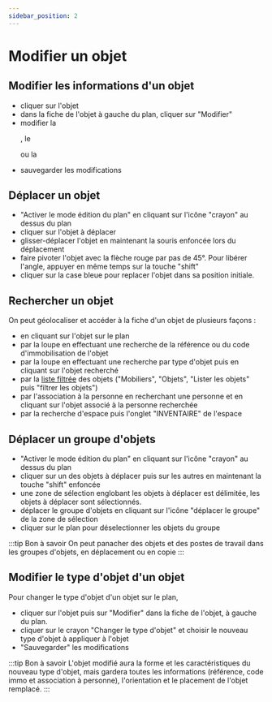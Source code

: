 ```yaml
---
sidebar_position: 2
---
```

# Modifier un objet

## Modifier les informations d'un objet

-   cliquer sur l'objet
-   dans la fiche de l'objet à gauche du plan, cliquer sur "Modifier"
-   modifier la <P code="item:reference" />, le <P code="item:code" /> ou la <P code="item:purchaseDate" />
-   sauvegarder les modifications

## Déplacer un objet

-   "Activer le mode édition du plan" en cliquant sur l'icône "crayon" au dessus du plan
-   cliquer sur l'objet à déplacer
-   glisser-déplacer l'objet en maintenant la souris enfoncée lors du déplacement
-   faire pivoter l'objet avec la flèche rouge par pas de 45°. Pour libérer l'angle, appuyer en même temps sur la touche "shift"
-   cliquer sur la case bleue pour replacer l'objet dans sa position initiale.

## Rechercher un objet

On peut géolocaliser et accéder à la fiche d'un objet de plusieurs façons :

-   en cliquant sur l'objet sur le plan
-   par la loupe en effectuant une recherche de la référence ou du code d'immobilisation de l'objet    
-   par la loupe en effectuant une recherche par type d'objet puis en cliquant sur l'objet recherché
-   par la [liste filtrée](/docs/courses/find/listfindcourse) des objets ("Mobiliers", "Objets", "Lister les objets" puis "filtrer les objets")
-   par l'association à la personne en recherchant une personne et en cliquant sur l'objet associé à la personne recherchée
-   par la recherche d'espace puis l'onglet "INVENTAIRE" de l'espace

## Déplacer un groupe d'objets

-   "Activer le mode édition du plan" en cliquant sur l'icône "crayon" au dessus du plan
-   cliquer sur un des objets à déplacer puis sur les autres en maintenant la touche "shift" enfoncée
-   une zone de sélection englobant les objets à déplacer est délimitée, les objets à déplacer sont sélectionnés.
-   déplacer le groupe d'objets en cliquant sur l'icône "déplacer le groupe" de la zone de sélection
-   cliquer sur le plan pour déselectionner les objets du groupe

:::tip Bon à savoir
On peut panacher des objets et des postes de travail dans les groupes d'objets, en déplacement ou en copie
:::

## Modifier le type d'objet d'un objet

Pour changer le type d'objet d'un objet sur le plan,

-   cliquer sur l'objet puis sur "Modifier" dans la fiche de l'objet, à gauche du plan.
-   cliquer sur le crayon "Changer le type d'objet" et choisir le nouveau type d'objet à appliquer à l'objet
-   "Sauvegarder" les modifications

:::tip Bon à savoir
L'objet modifié aura la forme et les caractéristiques du nouveau type d'objet, mais gardera toutes les informations (référence, code immo et association à personne), l'orientation et le placement de l'objet remplacé.
:::